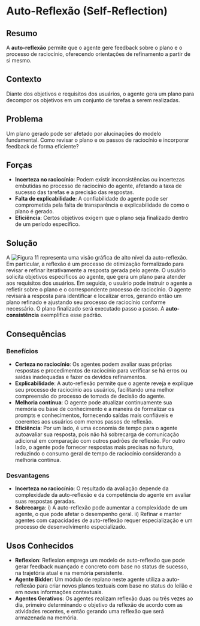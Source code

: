 # Auto-Reflexão (Self-Reflection)

## Resumo
A **auto-reflexão** permite que o agente gere feedback sobre o plano e o processo de raciocínio, oferecendo orientações de refinamento a partir de si mesmo.

## Contexto
Diante dos objetivos e requisitos dos usuários, o agente gera um plano para decompor os objetivos em um conjunto de tarefas a serem realizadas.

## Problema
Um plano gerado pode ser afetado por alucinações do modelo fundamental. Como revisar o plano e os passos de raciocínio e incorporar feedback de forma eficiente?

## Forças
- **Incerteza no raciocínio**: Podem existir inconsistências ou incertezas embutidas no processo de raciocínio do agente, afetando a taxa de sucesso das tarefas e a precisão das respostas.
- **Falta de explicabilidade**: A confiabilidade do agente pode ser comprometida pela falta de transparência e explicabilidade de como o plano é gerado.
- **Eficiência**: Certos objetivos exigem que o plano seja finalizado dentro de um período específico.

## Solução
A ![Figura 11](link-da-imagem) representa uma visão gráfica de alto nível da auto-reflexão. Em particular, a reflexão é um processo de otimização formalizado para revisar e refinar iterativamente a resposta gerada pelo agente. O usuário solicita objetivos específicos ao agente, que gera um plano para atender aos requisitos dos usuários. Em seguida, o usuário pode instruir o agente a refletir sobre o plano e o correspondente processo de raciocínio. O agente revisará a resposta para identificar e localizar erros, gerando então um plano refinado e ajustando seu processo de raciocínio conforme necessário. O plano finalizado será executado passo a passo. A **auto-consistência** exemplifica esse padrão.

## Consequências

### Benefícios
- **Certeza no raciocínio**: Os agentes podem avaliar suas próprias respostas e procedimentos de raciocínio para verificar se há erros ou saídas inadequadas e fazer os devidos refinamentos.
- **Explicabilidade**: A auto-reflexão permite que o agente reveja e explique seu processo de raciocínio aos usuários, facilitando uma melhor compreensão do processo de tomada de decisão do agente.
- **Melhoria contínua**: O agente pode atualizar continuamente sua memória ou base de conhecimento e a maneira de formalizar os prompts e conhecimentos, fornecendo saídas mais confiáveis e coerentes aos usuários com menos passos de reflexão.
- **Eficiência**: Por um lado, é uma economia de tempo para o agente autoavaliar sua resposta, pois não há sobrecarga de comunicação adicional em comparação com outros padrões de reflexão. Por outro lado, o agente pode fornecer respostas mais precisas no futuro, reduzindo o consumo geral de tempo de raciocínio considerando a melhoria contínua.

### Desvantagens
- **Incerteza no raciocínio**: O resultado da avaliação depende da complexidade da auto-reflexão e da competência do agente em avaliar suas respostas geradas.
- **Sobrecarga**: i) A auto-reflexão pode aumentar a complexidade de um agente, o que pode afetar o desempenho geral. ii) Refinar e manter agentes com capacidades de auto-reflexão requer especialização e um processo de desenvolvimento especializado.

## Usos Conhecidos
- **Reflexion**: Reflexion emprega um modelo de auto-reflexão que pode gerar feedback nuançado e concreto com base no status de sucesso, na trajetória atual e na memória persistente.
- **Agente Bidder**: Um módulo de replano neste agente utiliza a auto-reflexão para criar novos planos textuais com base no status do leilão e em novas informações contextuais.
- **Agentes Gerativos**: Os agentes realizam reflexão duas ou três vezes ao dia, primeiro determinando o objetivo da reflexão de acordo com as atividades recentes, e então gerando uma reflexão que será armazenada na memória.


